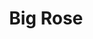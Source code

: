 ---
title: Big Rose
date: 
draft: false

# descripcion
description : Aro pasante de plata con marquesitas. 

materials: Plata 925

color: Plateado

dimensions: 1,6 cm

code: 01-02-0289

type: "Aros"

categories: []

price: $2.320,00

# Images
# first image will be shown in the product page
images:
  # - image: "images/path_to_image"
  # La ubicacion de las imagenes es imagenes/Aros/Aros.Marquesita/01-02-0289-big-rose
  - image: "./images/aros/marquesita/01-02-0289-roseta-grande_a.jpeg"
  - image: "./images/aros/marquesita/01-02-0289-roseta-grande_b.jpeg"
---